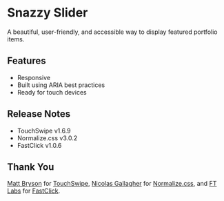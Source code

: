 # Snazzy Slider
A beautiful, user-friendly, and accessible way to display featured portfolio items.

## Features
* Responsive
* Built using ARIA best practices
* Ready for touch devices

## Release Notes
* TouchSwipe v1.6.9
* Normalize.css v3.0.2
* FastClick v1.0.6

## Thank You
[Matt Bryson](https://github.com/mattbryson) for [TouchSwipe](https://github.com/mattbryson/TouchSwipe-Jquery-Plugin), [Nicolas Gallagher](https://github.com/necolas) for [Normalize.css](https://github.com/necolas/normalize.css), and [FT Labs](https://github.com/ftlabs) for [FastClick](https://github.com/ftlabs/fastclick).
